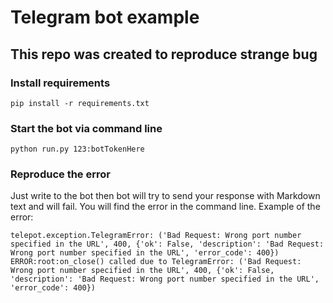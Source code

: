 # Telegram bot example
## This repo was created to reproduce strange bug

### Install requirements
```
pip install -r requirements.txt
```

### Start the bot via command line
```
python run.py 123:botTokenHere
```

### Reproduce the error
Just write to the bot then bot will try to send your response with Markdown text and will fail. You will find the error in the command line. Example of the error:
```
telepot.exception.TelegramError: ('Bad Request: Wrong port number specified in the URL', 400, {'ok': False, 'description': 'Bad Request: Wrong port number specified in the URL', 'error_code': 400})
ERROR:root:on_close() called due to TelegramError: ('Bad Request: Wrong port number specified in the URL', 400, {'ok': False, 'description': 'Bad Request: Wrong port number specified in the URL', 'error_code': 400})
```
